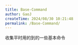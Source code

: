 ```yaml
---
title: Base-Command
author: GaoJ
createTime: 2024/08/30 10:21:48
permalink: /Base-Command/
---
```




收集平时用的到的一些基本命令
